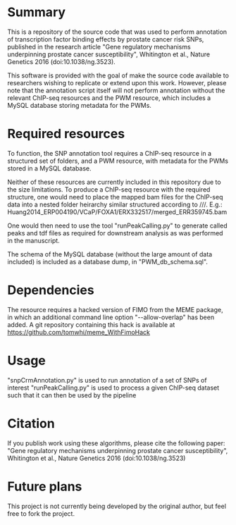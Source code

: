 # Summary
This is a repository of the source code that was used to perform annotation of transcription factor binding effects by prostate cancer risk SNPs, published in the research article "Gene regulatory mechanisms underpinning prostate cancer susceptibility", Whitington et al., Nature Genetics 2016 (doi:10.1038/ng.3523).

This software is provided with the goal of make the source code available to researchers wishing to replicate or extend upon this work. However, please note that the annotation script itself will not perform annotation without the relevant ChIP-seq resources and the PWM resource, which includes a MySQL database storing metadata for the PWMs.

# Required resources
To function, the SNP annotation tool requires a ChIP-seq resource in a structured set of folders, and a PWM resource, with metadata for the PWMs stored in a MySQL database.

Neither of these resources are currently included in this repository due to the size limitations. To produce a ChIP-seq resource with the required structure, one would need to place the mapped bam files for the ChIP-seq data into a nested folder heirarchy similar structured according to <StudyName>/<CellType>/<AntibodyTarget>/<ExperimentID>. E.g.:
Huang2014_ERP004190/VCaP/FOXA1/ERX332517/merged_ERR359745.bam

One would then need to use the tool "runPeakCalling.py" to generate called peaks and tdf files as required for downstream analysis as was performed in the manuscript.

The schema of the MySQL database (without the large amount of data included) is included as a database dump, in "PWM_db_schema.sql".

# Dependencies
The resource requires a hacked version of FIMO from the MEME package, in which an additional command line option "--allow-overlap" has been added. A git repository containing this hack is available at https://github.com/tomwhi/meme_WithFimoHack

# Usage
"snpCrmAnnotation.py" is used to run annotation of a set of SNPs of interest
"runPeakCalling.py" is used to process a given ChIP-seq dataset such that it can then be used by the pipeline

# Citation
If you publish work using these algorithms, please cite the following paper:
"Gene regulatory mechanisms underpinning prostate cancer susceptibility", Whitington et al., Nature Genetics 2016 (doi:10.1038/ng.3523)

# Future plans
This project is not currently being developed by the original author, but feel free to fork the project.
